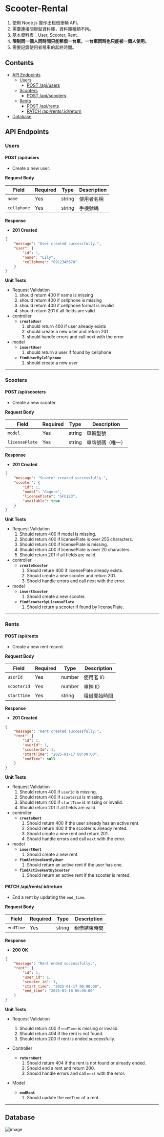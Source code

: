 # Scooter-Rental
1. 使用 Node.js 實作出租借車輛 API。
2. 需要連接關聯型資料庫，資料庫種類不拘。
3. 基本資料表：User, Scooter, Rent。
4. **限制同一個人同時間只能租借一台車，一台車同時也只能被一個人使用。**
5. 需要記錄使用者租車的起終時間。

## Contents
- [API Endpoints](#api-endpoints)
  - [Users](#users)
    - [POST /api/users](#post-apiusers)
  - [Scooters](#scooters)
    - [POST /api/scooters](#post-apiscooters)
  - [Rents](#rents)
    - [POST /api/rents](#post-apirents)
    - [PATCH /api/rents/:id/return](#patch-apirentsidreturn)
- [Database](#database)


## API Endpoints

### Users
#### POST /api/users
- Create a new user.

**Request Body**

| Field       | Required | Type   | Description |
|-------------|----------|--------|-------------|
| `name`      | Yes      | string | 使用者名稱   |
| `cellphone` | Yes      | string | 手機號碼     |

**Response**
- **201 Created**

```json
{
    "message": "User created successfully.",
    "user": {
        "id": 1,
        "name": "Lily",
        "cellphone": "0912345678"
    }
}
```
**Unit Tests**
- Request Validation
    1. should return 400 if name is missing
    2. should return 400 if cellphone is missing
    3. should return 400 if cellphone format is invalid
    4. should return 201 if all fields are valid
- controller
    - **`createUser`**
      1. should return 400 if user already exists
      2. should create a new user and return 201
      3. should handle errors and call next with the error
- model
    - **`insertUser`**
      1. should return a user if found by cellphone
    - **`findUserByCellphone`**
      1. should create a new user
---

### Scooters
#### POST /api/scooters
- Create a new scooter.

**Request Body**

| Field          | Required | Type   | Description     |
|----------------|----------|--------|-----------------|
| `model`        | Yes      | string | 車輛型號         |
| `licensePlate` | Yes      | string | 車牌號碼（唯一） |

**Response**
- **201 Created**

```json
{
    "message": "Scooter created successfully.",
    "scooter": {
        "id": 1,
        "model": "Gogoro",
        "licensePlate": "SFC123",
        "available": true
    }
}
```
**Unit Tests**
- Request Validation
    1. Should return 400 if model is missing.
    2. Should return 400 if licensePlate is over 255 characters.
    3. Should return 400 if licensePlate is missing.
    4. Should return 400 if licensePlate is over 20 characters.
    5. Should return 201 if all fields are valid.
- controller
    - **`createScooter`**
      1. Should return 400 if licensePlate already exists.
      2. Should create a new scooter and return 201.
      3. Should handle errors and call next with the error.
- model
    - **`insertScooter`**
      1. Should create a new scooter.
    - **`findScooterByLicensePlate`**
      1. Should return a scooter if found by licensePlate.
---

### Rents
#### POST /api/rents
- Create a new rent record.

**Request Body**

| Field       | Required | Type   | Description |
|-------------|----------|--------|-------------|
| `userId`    | Yes      | number | 使用者 ID    |
| `scooterId` | Yes      | number | 車輛 ID      |
| `startTime` | Yes      | string | 租借開始時間  |

**Response**
- **201 Created**

```json
{
    "message": "Rent created successfully.",
    "rent": {
        "id": 1,
        "userId": 1,
        "scooterId": 1,
        "startTime": "2025-01-17 00:00:00",
        "endTime": null
    }
}
```
**Unit Tests**
- Request Validation
    1. Should return 400 if `userId` is missing.
    2. Should return 400 if `scooterId` is missing.
    3. Should return 400 if `startTime` is missing or invalid.
    4. Should return 201 if all fields are valid.
- controller
    - **`createRent`**
      1. Should return 400 if the user already has an active rent.
      2. Should return 400 if the scooter is already rented.
      3. Should create a new rent and return 201.
      4. Should handle errors and call `next` with the error.
- model
    - **`insertRent`**
      1. Should create a new rent.
    - **`findActiveRentByUser`**
      1. Should return an active rent if the user has one.
    - **`findActiveRentByScooter`**
      1. Should return an active rent if the scooter is rented.

#### PATCH /api/rents/:id/return
- End a rent by updating the `end_time`.

**Request Body**

| Field      | Required | Type   | Description |
|------------|----------|--------|-------------|
| `endTime`  | Yes      | string | 租借結束時間 |

**Response**
- **200 OK**

```json
{
    "message": "Rent ended successfully.",
    "rent": {
        "id": 1,
        "user_id": 1,
        "scooter_id": 1,
        "start_time": "2025-01-17 00:00:00",
        "end_time": "2025-01-18 00:00:00"
    }
}
```
**Unit Tests**
- Request Validation
  1. Should return 400 if `endTime` is missing or invalid.
  2. Should return 404 if the rent is not found.
  3. Should return 200 if rent is ended successfully.

- Controller
  - **`returnRent`**
    1. Should return 404 if the rent is not found or already ended.
    2. Should end a rent and return 200.
    3. Should handle errors and call `next` with the error.
- Model
  - **`endRent`**
    1. Should update the `endTime` of a rent.
---

## Database
![image](https://github.com/user-attachments/assets/b2075b3a-4327-4dd8-89d4-3337f7ee3ccc)

